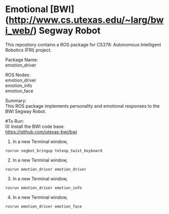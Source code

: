 # Emotional [BWI] (http://www.cs.utexas.edu/~larg/bwi_web/) Segway Robot
This repository contains a ROS package for CS378: Autonomous Intelligent Robotics (FRI) project. <br/>

Package Name: <br/>
emotion_driver

ROS Nodes: <br/>
emotion_driver <br/>
emotion_info <br/>
emotion_face

Summary: <br/>
This ROS package implements personality and emotional responses to the BWI Segway Robot.

#To Run: <br/>
0) Install the BWI code base. <br/>
https://github.com/utexas-bwi/bwi <br/>
1) In a new Terminal window,
```
rosrun segbot_bringup teleop_twist_keyboard
```
2) In a new Terminal window,
```
rosrun emotion_driver emotion_driver
```
3) In a new Terminal window,
```
rosrun emotion_driver emotion_info
```
4) In a new Terminal window,
```
rosrun emotion_driver emotion_face
```
